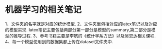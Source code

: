 
# 机器学习的相关笔记

1、文件夹的名字就是对应的统计模型.  2、文件夹里包括对应的latex笔记以及对应的模型实现. latex笔记主要包括两部分第一部分是模型的summary,第二部分是模型的推导过程.  3、参考书籍主要是李航的《统计学系方法》以及吴恩达相关课程.  4、每一个模型使用到的数据集都上传在dataset文件夹中.